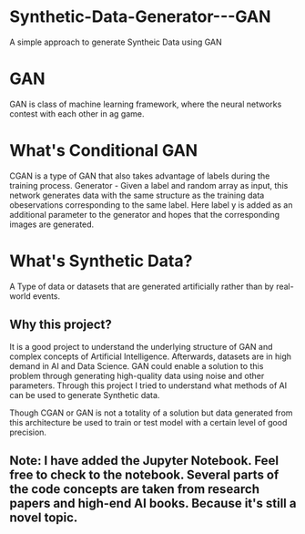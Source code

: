 # Synthetic-Data-Generator---GAN
A simple approach to generate Syntheic Data using GAN


# GAN
GAN is class of machine learning framework, where the neural networks contest with each other in ag game.

# What's Conditional GAN
CGAN is a type of GAN that also takes advantage of labels during the training process. Generator - Given a label and random array as input, this network generates data with the same structure as the training data
obeservations corresponding to the same label. Here label y is added as an additional parameter to the generator and hopes that the corresponding images are generated.

# What's Synthetic Data?
A Type of data or datasets that are generated artificially rather than by real-world events.

## Why this project?
It is a good project to understand the underlying structure of GAN and complex concepts of Artificial Intelligence. Afterwards, datasets are in high demand in AI and Data Science. 
GAN could enable a solution to this problem through generating high-quality data using noise and other parameters. Through this project I tried to understand what methods of AI can be used to generate Synthetic data.

Though CGAN or GAN is not a totality of a solution but data generated from this architecture be used to train or test model with a certain level of good precision.

## Note: I have added the Jupyter Notebook. Feel free to check to the notebook. Several parts of the code concepts are taken from research papers and high-end AI books. Because it's still a novel topic. 
